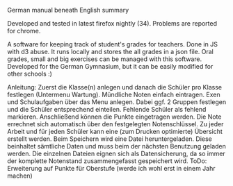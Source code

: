 German manual beneath English summary

Developed and tested in latest firefox nightly (34). Problems are reported for chrome.

A software for keeping track of student's grades for teachers. Done in JS with d3 abuse.
It runs locally and stores the all grades in a json file. Oral grades, small and big exercises can be managed with this software. Developed for the German Gymnasium, but it can be easily modified for other schools :)

Anleitung:
Zuerst die Klasse(n) anlegen und danach die Schüler pro Klasse festlegen (Untermenu Wartung). Mündliche Noten einfach eintragen. Exen und Schulaufgaben über das Menu anlegen. Dabei ggf. 2 Gruppen festlegen und die Schüler entsprechend einteilen. Fehlende Schüler als fehlend markieren. Anschließend können die Punkte eingetragen werden. Die Note errechnet sich automatisch über den festgelegten Notenschlüssel. Zu jeder Arbeit und für jeden Schüler kann eine (zum Drucken optimierte) Übersicht erstellt werden.
  Beim Speichern wird eine Datei heruntergeladen. Diese beinhaltet sämtliche Daten und muss beim der nächsten Benutzung geladen werden. Die einzelnen Dateien eignen sich als Datensicherung, da so immer der komplette Notenstand zusammengefasst gespeichert wird.
ToDo: Erweiterung auf Punkte für Oberstufe (werde ich wohl erst in einem Jahr machen)
